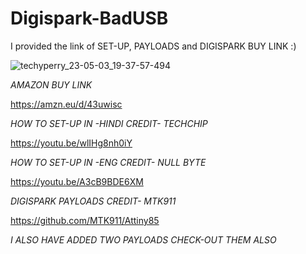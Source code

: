 # Digispark-BadUSB
I provided the link of SET-UP, PAYLOADS and DIGISPARK BUY LINK :)

<SCREENSHOT OF DIGISPARK>

![techyperry_23-05-03_19-37-57-494](https://user-images.githubusercontent.com/109096437/235951688-f69420d4-f4f4-49e1-b776-2d479550edec.jpg)
  
  *AMAZON BUY LINK*
    
 https://amzn.eu/d/43uwisc   
  

  
*HOW TO SET-UP IN -HINDI CREDIT- TECHCHIP*
  
 https://youtu.be/wlIHg8nh0iY
  
*HOW TO SET-UP IN -ENG CREDIT- NULL BYTE*
  
https://youtu.be/A3cB9BDE6XM
  
*DIGISPARK PAYLOADS CREDIT- MTK911*
  
https://github.com/MTK911/Attiny85 
  
*I ALSO HAVE ADDED TWO PAYLOADS CHECK-OUT THEM ALSO* 
  
 
  
  
  
  
  
